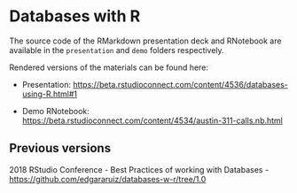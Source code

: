 Databases with R
================

The source code of the RMarkdown presentation deck and RNotebook are available in the `presentation` and `demo` folders respectively.

Rendered versions of the materials can be found here: 

- Presentation: https://beta.rstudioconnect.com/content/4536/databases-using-R.html#1

- Demo RNotebook: https://beta.rstudioconnect.com/content/4534/austin-311-calls.nb.html

## Previous versions

2018 RStudio Conference - Best Practices of working with Databases - https://github.com/edgararuiz/databases-w-r/tree/1.0
